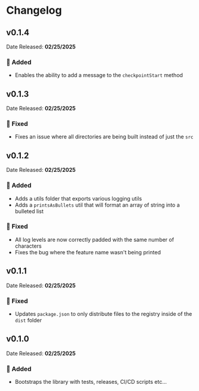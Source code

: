 # Changelog

## v0.1.4

Date Released: **02/25/2025**

### 🚀 Added

- Enables the ability to add a message to the `checkpointStart` method

## v0.1.3

Date Released: **02/25/2025**

### 🐛 Fixed

- Fixes an issue where all directories are being built instead of just the `src`

## v0.1.2

Date Released: **02/25/2025**

### 🚀 Added

- Adds a utils folder that exports various logging utils
- Adds a `printsAsBullets` util that will format an array of string into a bulleted list

### 🐛 Fixed

- All log levels are now correctly padded with the same number of characters
- Fixes the bug where the feature name wasn't being printed

## v0.1.1

Date Released: **02/25/2025**

### 🐛 Fixed

- Updates `package.json` to only distribute files to the registry inside of the `dist` folder

## v0.1.0

Date Released: **02/25/2025**

### 🚀 Added

- Bootstraps the library with tests, releases, CI/CD scripts etc...
